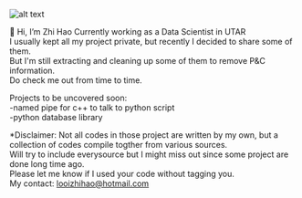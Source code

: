 ![alt text](https://img.freepik.com/free-vector/construction-with-black-yellow-stripes_1017-30755.jpg)



👋 Hi, I’m Zhi Hao
Currently working as a Data Scientist in UTAR 
<br />
I usually kept all my project private, but recently I decided to share some of them.<br />
But I'm still extracting and cleaning up some of them to remove P&C information. <br />
Do check me out from time to time.<br />


Projects to be uncovered soon:<br />
-named pipe for c++ to talk to python script <br />
-python database library <br />

*Disclaimer: Not all codes in those project are written by my own, but a collection of codes compile togther from various sources.<br />
Will try to include everysource but I might miss out since some project are done long time ago.<br />
Please let me know if I used your code without tagging you.<br />
My contact: looizhihao@hotmail.com<br />
<!---
looizhihao/looizhihao is a ✨ special ✨ repository because its `README.md` (this file) appears on your GitHub profile.
You can click the Preview link to take a look at your changes.
--->
